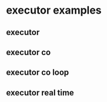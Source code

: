 # executor examples


## executor



## executor co



## executor co loop



## executor real time



